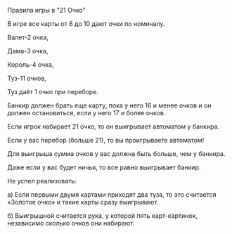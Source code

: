 Правила игры в "21 Очко"

В игре все карты от 6 до 10 дают очки по номиналу. 

Валет-2 очка, 

Дама-3 очка, 

Король-4 очка, 

Туз-11 очков,

Туз даёт 1 очко при переборе.

Банкир должен брать еще карту, пока у него 16 и менее очков и он должен остановиться, если у него 17 и более очков.

Если игрок набирает 21 очко, то он выигрывает автоматом у банкира.

Если у вас перебор (больше 21), то вы проигрываете автоматом!

Для выигрыша сумма очков у вас должна быть больше, чем у банкира.

Даже если у вас будет ничья, то все равно выигрывает банкир.


Не успел реализовать:

а) Если первыми двумя картами приходят два туза, то это считается «Золотое очко» и такие карты сразу выигрывают.

б) Выигрышной считается рука, у которой пять карт-картинок, независимо сколько очков они набирают.
